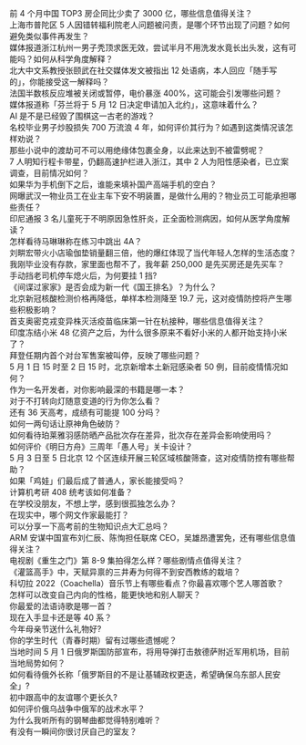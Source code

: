 前 4 个月中国 TOP3 房企同比少卖了 3000 亿，哪些信息值得关注？  
上海市普陀区 5 人因错转福利院老人问题被问责，是哪个环节出现了问题？如何避免类似事件再发生？  
媒体报道浙江杭州一男子秃顶求医无效，尝试半月不用洗发水竟长出头发，这有可能吗？如何从科学角度解释？  
北大中文系教授张颐武在社交媒体发文被指出 12 处语病，本人回应「随手写的」，你能接受这一解释吗？  
法国半数核反应堆被关闭或暂停，电价暴涨 400%，这可能会引发哪些问题？  
媒体报道称「芬兰将于 5 月 12 日决定申请加入北约」，这意味着什么？  
AI 是不是已经毁了围棋这一古老的游戏？  
名校毕业男子炒股损失 700 万流浪 4 年，如何评价其行为？如遇到这类情况该怎样劝说？  
那些小说中的渡劫可不可以用绝缘体包裹全身，以此来达到不被雷劈呢？  
7 人明知行程卡带星，仍翻高速护栏进入浙江，其中 2 人为阳性感染者，已立案调查，目前情况如何？  
如果华为手机倒下之后，谁能来填补国产高端手机的空白？  
网曝武汉一物业员工在业主车下安不明装置，是做什么用的？物业员工可能承担哪些责任？  
印尼通报 3 名儿童死于不明原因急性肝炎，正全面检测病因，如何从医学角度解读？  
怎样看待马琳琳称在练习中跳出 4A？  
刘畊宏带火小店瑜伽垫销量翻三倍，他的爆红体现了当代年轻人怎样的生活态度？  
我刚毕业没有存款，家里面也帮不了，我年薪 250,000 是先买房还是先买车？  
手动挡老司机停车熄火后，为何要挂 1 挡?  
《间谍过家家》是否会成为新一代《国王排名》？为什么？  
北京新冠核酸检测价格再降低，单样本检测降至 19.7 元，这对疫情防控将产生哪些积极影响？  
首支奥密克戎变异株灭活疫苗临床第一针在杭接种，哪些信息值得关注？  
印度冻结小米 48 亿资产之后，为什么很多原来不看好小米的人都开始支持小米了？  
拜登任期内首个对台军售案被叫停，反映了哪些问题？  
5 月 1 日 15 时至 2 日 15 时，北京新增本土新冠感染者 50 例，目前疫情情况如何？  
作为一名开发者，对你影响最深的书籍是哪一本？  
对于不打转向灯随意变道的行为你怎么看？  
还有 36 天高考，成绩有可能提 100 分吗？  
如何一两句话让原神角色破防？  
如何看待珀莱雅羽感防晒产品批次存在差异，批次存在差异会影响使用吗？  
如何评价《明日方舟》三周年「愚人号」关卡设计？  
5 月 3 日至 5 日北京 12 个区连续开展三轮区域核酸筛查，这对疫情防控有哪些帮助？  
如果「鸡娃」们最后成了普通人，家长能接受吗？  
计算机考研 408 统考该如何准备？  
在学校没朋友，不想上学，感到很孤独怎么办？  
在现实中，哪个网文作家最能打？  
可以分享一下高考前的生物知识点大汇总吗？  
ARM 安谋中国宣布刘仁辰、陈恂担任联席 CEO，吴雄昂遭罢免，还有哪些信息值得关注？  
电视剧《重生之门》第 8-9 集拍得怎么样？哪些剧情点值得关注？  
《灌篮高手》中，天赋异禀的三井寿为何得不到安西教练的栽培？  
科切拉 2022（Coachella）音乐节上有哪些看点？你最喜欢哪个艺人哪首歌？  
怎样可以改变自己内向的性格，能更快地和别人聊天？  
你最爱的法语诗歌是哪一首？  
现在入手显卡还是等 40 系？  
今年母亲节送什么礼物好?  
你的学生时代（青春时期）留有过哪些遗憾呢？  
当地时间 5 月 1 日俄罗斯国防部宣布，将用导弹打击敖德萨附近军用机场，目前当地局势如何？  
如何看待俄外长称「俄罗斯目的不是让基辅政权更迭，希望确保乌东部人民安全」?  
初中跟高中的友谊哪个更长久?  
如何评价俄乌战争中俄军的战术水平？  
为什么我听所有的钢琴曲都觉得特别难听？  
有没有一瞬间你很讨厌自己的室友？  
